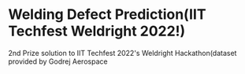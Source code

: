 # Welding Defect Prediction(IIT Techfest Weldright 2022!)
2nd Prize solution to IIT Techfest 2022's Weldright Hackathon(dataset provided by Godrej Aerospace
